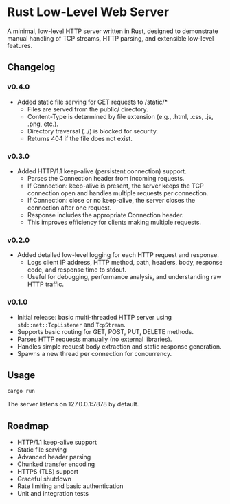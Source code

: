# Rust Low-Level Web Server

A minimal, low-level HTTP server written in Rust, designed to demonstrate manual handling of TCP streams, HTTP parsing, and extensible low-level features.

## Changelog

### v0.4.0
- Added static file serving for GET requests to /static/*
  - Files are served from the public/ directory.
  - Content-Type is determined by file extension (e.g., .html, .css, .js, .png, etc.).
  - Directory traversal (../) is blocked for security.
  - Returns 404 if the file does not exist.

### v0.3.0
- Added HTTP/1.1 keep-alive (persistent connection) support.
  - Parses the Connection header from incoming requests.
  - If Connection: keep-alive is present, the server keeps the TCP connection open and handles multiple requests per connection.
  - If Connection: close or no keep-alive, the server closes the connection after one request.
  - Response includes the appropriate Connection header.
  - This improves efficiency for clients making multiple requests.

### v0.2.0
- Added detailed low-level logging for each HTTP request and response.
  - Logs client IP address, HTTP method, path, headers, body, response code, and response time to stdout.
  - Useful for debugging, performance analysis, and understanding raw HTTP traffic.

### v0.1.0
- Initial release: basic multi-threaded HTTP server using `std::net::TcpListener` and `TcpStream`.
- Supports basic routing for GET, POST, PUT, DELETE methods.
- Parses HTTP requests manually (no external libraries).
- Handles simple request body extraction and static response generation.
- Spawns a new thread per connection for concurrency.

## Usage

```sh
cargo run
```

The server listens on 127.0.0.1:7878 by default.

## Roadmap
- HTTP/1.1 keep-alive support
- Static file serving
- Advanced header parsing
- Chunked transfer encoding
- HTTPS (TLS) support
- Graceful shutdown
- Rate limiting and basic authentication
- Unit and integration tests
